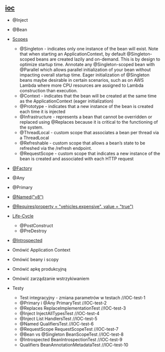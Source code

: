 ## [ioc](https://docs.micronaut.io/latest/guide/index.html#ioc)
- @Inject
- @Bean
- [Scopes](https://docs.micronaut.io/latest/guide/index.html#scopes)
  - @Singleton - indicates only one instance of the bean will exist. Note that when starting an ApplicationContext, by default @Singleton-scoped beans are created lazily and on-demand. This is by design to optimize startup time. Annotate any @Singleton-scoped bean with @Parallel which allows parallel initialization of your bean without impacting overall startup time. Eager initialization of @Singleton beans maybe desirable in certain scenarios, such as on AWS Lambda where more CPU resources are assigned to Lambda construction than execution.
  - @Context - indicates that the bean will be created at the same time as the ApplicationContext (eager initialization)
  - @Prototype - indicates that a new instance of the bean is created each time it is injected
  - @Infrastructure - represents a bean that cannot be overridden or replaced using @Replaces because it is critical to the functioning of the system.
  - @ThreadLocal - custom scope that associates a bean per thread via a ThreadLocal
  - @Refreshable - custom scope that allows a bean’s state to be refreshed via the /refresh endpoint.
  - @RequestScope - custom scope that indicates a new instance of the bean is created and associated with each HTTP request
- [@Factory](https://docs.micronaut.io/latest/guide/index.html#factories)
- @Any
- @Primary
- [@Named("v8")](https://docs.micronaut.io/latest/guide/index.html#qualifiers)
- [@Requires(property = "vehicles.expensive", value = "true")](https://docs.micronaut.io/latest/guide/index.html#conditionalBeans)
- [Life-Cycle](https://docs.micronaut.io/latest/guide/index.html#lifecycle)
  - @PostConstruct
  - @PreDestroy
- [@Introspected](https://docs.micronaut.io/latest/guide/index.html#introspection)



- Omówić Application Context
- Omówić beany i scopy
- Omówić apkę produkcyjną
- Omówić zarządzanie wstrzykiwaniem
- Testy
  - Test integracyjny - zmiana parametrów w testach //IOC-test-1
  - @Primary i @Any PrimaryTest //IOC-test-2
  - @Replaces ReplaceImplementationTest //IOC-test-3
  - @Inject InjectAllTypesTest //IOC-test-4
  - @Inject List HandlersTest //IOC-test-5
  - @Named QualifiersTest //IOC-test-6
  - @RequestScope RequestScopeTest //IOC-test-7
  - @Bean vs @Singleton BeanScopeTest //IOC-test-8
  - @Introspected BeanIntrospectionTest //IOC-test-9
  - Qualifiers BeanAnnotationMetadataTest //IOC-test-10